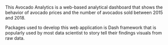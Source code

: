 This Avocado Analytics is a web-based analytical dashboard
that shows the behavior of avocado prices and the number of avocados sold
between 2015 and 2018.

Packages used to develop this web application is Dash framework that
is popularly used by most data scientist to story tell their findings visuals from
raw data.
